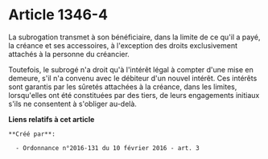 # Article 1346-4

La subrogation transmet à son bénéficiaire, dans la limite de ce qu'il a payé, la créance et ses accessoires, à l'exception
des droits exclusivement attachés à la personne du créancier. 

Toutefois, le subrogé n'a droit qu'à l'intérêt légal à compter d'une mise en demeure, s'il n'a convenu avec le débiteur d'un
nouvel intérêt. Ces intérêts sont garantis par les sûretés attachées à la créance, dans les limites, lorsqu'elles ont été
constituées par des tiers, de leurs engagements initiaux s'ils ne consentent à s'obliger au-delà.

**Liens relatifs à cet article**

	**Créé par**:

	  - Ordonnance n°2016-131 du 10 février 2016 - art. 3
